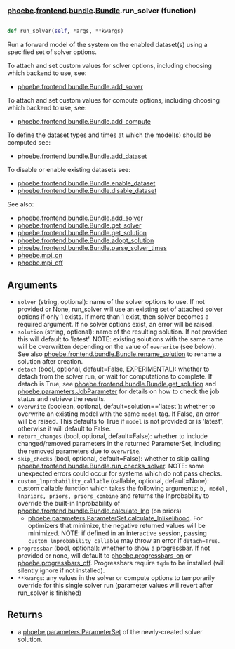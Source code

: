 ### [phoebe](phoebe.md).[frontend](phoebe.frontend.md).[bundle](phoebe.frontend.bundle.md).[Bundle](phoebe.frontend.bundle.Bundle.md).run_solver (function)


```py

def run_solver(self, *args, **kwargs)

```



Run a forward model of the system on the enabled dataset(s) using
a specified set of solver options.

To attach and set custom values for solver options, including choosing
which backend to use, see:
* [phoebe.frontend.bundle.Bundle.add_solver](phoebe.frontend.bundle.Bundle.add_solver.md)

To attach and set custom values for compute options, including choosing
which backend to use, see:
* [phoebe.frontend.bundle.Bundle.add_compute](phoebe.frontend.bundle.Bundle.add_compute.md)

To define the dataset types and times at which the model(s) should be
computed see:
* [phoebe.frontend.bundle.Bundle.add_dataset](phoebe.frontend.bundle.Bundle.add_dataset.md)

To disable or enable existing datasets see:
* [phoebe.frontend.bundle.Bundle.enable_dataset](phoebe.frontend.bundle.Bundle.enable_dataset.md)
* [phoebe.frontend.bundle.Bundle.disable_dataset](phoebe.frontend.bundle.Bundle.disable_dataset.md)

See also:
* [phoebe.frontend.bundle.Bundle.add_solver](phoebe.frontend.bundle.Bundle.add_solver.md)
* [phoebe.frontend.bundle.Bundle.get_solver](phoebe.frontend.bundle.Bundle.get_solver.md)
* [phoebe.frontend.bundle.Bundle.get_solution](phoebe.frontend.bundle.Bundle.get_solution.md)
* [phoebe.frontend.bundle.Bundle.adopt_solution](phoebe.frontend.bundle.Bundle.adopt_solution.md)
* [phoebe.frontend.bundle.Bundle.parse_solver_times](phoebe.frontend.bundle.Bundle.parse_solver_times.md)
* [phoebe.mpi_on](phoebe.mpi_on.md)
* [phoebe.mpi_off](phoebe.mpi_off.md)

Arguments
------------
* `solver` (string, optional): name of the solver options to use.
    If not provided or None, run_solver will use an existing set of
    attached solver options if only 1 exists.  If more than 1 exist,
    then solver becomes a required argument.  If no solver options
    exist, an error will be raised.
* `solution` (string, optional): name of the resulting solution.  If not
    provided this will default to 'latest'.  NOTE: existing solutions
    with the same name will be overwritten depending on the value
    of `overwrite` (see below).   See also
    [phoebe.frontend.bundle.Bundle.rename_solution](phoebe.frontend.bundle.Bundle.rename_solution.md) to rename a solution after
    creation.
* `detach` (bool, optional, default=False, EXPERIMENTAL):
    whether to detach from the solver run,
    or wait for computations to complete.  If detach is True, see
    [phoebe.frontend.bundle.Bundle.get_solution](phoebe.frontend.bundle.Bundle.get_solution.md) and
    [phoebe.parameters.JobParameter](phoebe.parameters.JobParameter.md)
    for details on how to check the job status and retrieve the results.
* `overwrite` (boolean, optional, default=solution=='latest'): whether to overwrite
    an existing model with the same `model` tag.  If False,
    an error will be raised.  This defaults to True if `model` is not provided
    or is 'latest', otherwise it will default to False.
* `return_changes` (bool, optional, default=False): whether to include
    changed/removed parameters in the returned ParameterSet, including
    the removed parameters due to `overwrite`.
* `skip_checks` (bool, optional, default=False): whether to skip calling
    [phoebe.frontend.bundle.Bundle.run_checks_solver](phoebe.frontend.bundle.Bundle.run_checks_solver.md).
    NOTE: some unexpected errors could occur for systems which do not
    pass checks.
* `custom_lnprobability_callable` (callable, optional, default=None):
    custom callable function which takes the following arguments:
    `b, model, lnpriors, priors, priors_combine` and returns the lnprobability
    to override the built-in lnprobability of [phoebe.frontend.bundle.Bundle.calculate_lnp](phoebe.frontend.bundle.Bundle.calculate_lnp.md) (on priors)
    + [phoebe.parameters.ParameterSet.calculate_lnlikelihood](phoebe.parameters.ParameterSet.calculate_lnlikelihood.md).  For
    optimizers that minimize, the negative returned values will be minimized.
    NOTE: if defined in an interactive session, passing `custom_lnprobability_callable`
    may throw an error if `detach=True`.
* `progressbar` (bool, optional): whether to show a progressbar.  If not
    provided or none, will default to [phoebe.progressbars_on](phoebe.progressbars_on.md) or
    [phoebe.progressbars_off](phoebe.progressbars_off.md).  Progressbars require `tqdm` to be installed
    (will silently ignore if not installed).
* `**kwargs`: any values in the solver or compute options to temporarily
    override for this single solver run (parameter values will revert
    after run_solver is finished)

Returns
----------
* a [phoebe.parameters.ParameterSet](phoebe.parameters.ParameterSet.md) of the newly-created solver solution.

